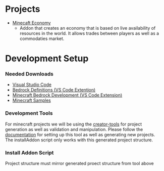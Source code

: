 # Projects

- [Minecaft Economy](https://github.com/Ubiquitouskiwi/MinecraftEconomyAddon)
    - Addon that creates an economy that is based on live availability of resources in the world. It allows trades between players as well as a commodaties market.

# Development Setup

### Needed Downloads
- [Visual Studio Code](https://code.visualstudio.com/download)
- [Bedrock Definitions (VS Code Extention)](https://marketplace.visualstudio.com/items?itemName=destruc7i0n.vscode-bedrock-definitions)
- [Minecraft Bedrock Development (VS Code Extension)](https://marketplace.visualstudio.com/items?itemName=destruc7i0n.vscode-bedrock-definitions)
- [Minecraft Samples](https://github.com/Mojang/bedrock-samples/releases)

### Development Tools
For minecraft projects we will be using the [creator-tools](https://www.npmjs.com/package/@minecraft/creator-tools) for project generation as well as validation and manipulation. Please follow the [documentation](https://learn.microsoft.com/en-us/minecraft/creator/documents/mctoolsoverview?view=minecraft-bedrock-stable#command-line-tools) for setting up this tool as well as generating new projects. The installAddon script only works with this generated project structure.

### Install Addon Script
Project structure must mirror generated proect structure from tool above